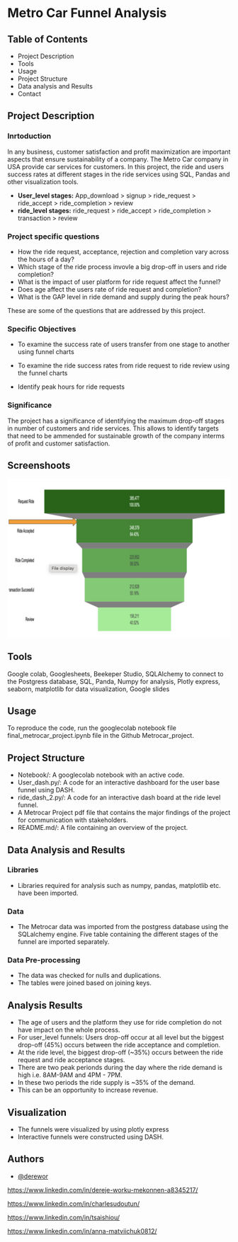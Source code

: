 
# Metro Car Funnel Analysis
## Table of Contents
- Project Description
- Tools
- Usage
- Project Structure
- Data analysis and Results
- Contact

## Project Description
### Inrtoduction
In any business, customer satisfaction and profit maximization are important aspects that ensure sustainability of a company. The Metro Car company in USA provide car services for customers. In this project, the ride and users success rates at different stages in the ride services using SQL, Pandas and other visualization tools.
- **User_level stages:** App_download > signup > ride_request > ride_accept > ride_completion > review
- **ride_level stages:** ride_request > ride_accept > ride_completion > transaction > review 
### Project specific questions
- How the ride request, acceptance, rejection and completion vary across the hours of a day?
- Which stage of the ride process invovle a big drop-off in users and ride completion?
- What is the impact of user platform for ride request affect the funnel?
- Does age affect the users rate of ride request and completion?
- What is the GAP level in ride demand and supply during the peak hours?

These are some of the questions that are addressed by this project.

### Specific Objectives

- To examine the success rate of users transfer from one stage to another using funnel charts

- To examine the ride success rates from ride request to ride review using the funnel charts

- Identify peak hours for ride requests 

### Significance
The project has a significance of identifying the maximum drop-off stages in number of customers and ride services. This allows to identify targets that need to be ammended for sustainable growth of the company interms of profit and customer satisfaction.


## Screenshoots

![Metrocar-project](https://github.com/derewor/Metrocar-Project/blob/main/Screenshot%202024-09-06%20at%2017.20.21.png)

## Tools
Google colab, 
Googlesheets, 
Beekeper Studio,
SQLAlchemy to connect to the Postgress database,
SQL, 
Panda, 
Numpy for analysis,
Plotly express, 
seaborn, 
matplotlib for data visualization,
Google slides


## Usage

To reproduce the code, run the googlecolab notebook file final_metrocar_project.ipynb file in the Github Metrocar_project. 


## Project Structure
- Notebook/: A googlecolab notebook with an active code.
- User_dash.py/: A code for an interactive dashboard for the user base funnel using DASH.
- ride_dash_2.py/: A code for an interactive dash board at the ride level funnel.
- A Metrocar Project pdf file that contains the major findings of the project for communication with stakeholders.
- README.md/: A file containing an overview of the project.
## Data Analysis and Results
### Libraries
- Libraries required for analysis such as numpy, pandas, matplotlib etc. have been imported.
### Data
- The Metrocar data was imported from the postgress database using the SQLalchemy engine. Five table containing the different stages of the funnel are imported separately.
### Data Pre-processing
- The data was checked for nulls and duplications.
- The tables were joined based on joining keys.
## Analysis Results
- The age of users and the platform they use for ride completion do not have impact on the whole process.
- For user_level funnels: Users drop-off occur at all level but the biggest drop-off (45%) occurs between the ride acceptance and completion.
- At the ride level, the biggest drop-off (~35%) occurs between the ride request and ride acceptance stages.
- There are two peak perionds during the day where the ride demand is high i.e. 8AM-9AM and 4PM - 7PM.
- In these two periods the ride supply is ~35% of the demand. 
- This can be an opportunity to increase revenue.
## Visualization
- The funnels were visualized by using plotly express
- Interactive funnels were constructed using DASH. 
## Authors

- [@derewor](https://github.com/derewor/TravelTide_Customer_Segmentation_projecte)

https://www.linkedin.com/in/dereje-worku-mekonnen-a8345217/

https://www.linkedin.com/in/charlesudoutun/

https://www.linkedin.com/in/tsaishiou/

https://www.linkedin.com/in/anna-matviichuk0812/
